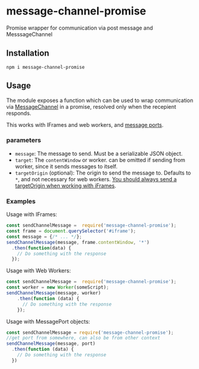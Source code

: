 # message-channel-promise
Promise wrapper for communication via post message and MesssageChannel


## Installation
`npm i message-channel-promise`

## Usage
The module exposes a function which can be used to wrap communication via [MessageChannel](https://developer.mozilla.org/en-US/docs/Web/API/Channel_Messaging_API) in a promise, resolved only when the recepient responds.

This works with IFrames and web workers, and [message ports](https://developer.mozilla.org/en-US/docs/Web/API/MessagePort/postMessage).

### parameters
* `message`: The message to send. Must be a serializable JSON object.
* `target`: The `contentWindow` or worker. can be omitted if sending from worker, since it sends messages to itself.
* `targetOrigin` (optional): The origin to send the message to. Defaults to `*`, and not necessary for web workers.
[You should always send a targetOrigin when working with iFrames](https://developer.mozilla.org/en-US/docs/Web/API/Window/postMessage#Security_concerns).

### Examples

Usage with IFrames:

```js
const sendChannelMessage =  require('message-channel-promise');
const frame = document.querySelector('#iframe');
const message = {/* ... */};
sendChannelMessage(message, frame.contentWindow, '*')
  .then(function(data) {
    // Do something with the response
  });
```

Usage with Web Workers:

```js
const sendChannelMessage =  require('message-channel-promise');
const worker = new Worker(someScript);
sendChannelMessage(message, worker)
    .then(function (data) {
      // Do something with the response
    });
```
Usage with MessagePort objects:
```js
const sendChannelMessage = require('message-channel-promise');
//get port from somewhere, can also be from other context
sendChannelMessage(message, port)
  .then(function (data) {
    // Do something with the response
  })
```
